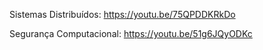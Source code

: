 Sistemas Distribuídos:
https://youtu.be/75QPDDKRkDo

Segurança Computacional:
https://youtu.be/51g6JQyODKc
